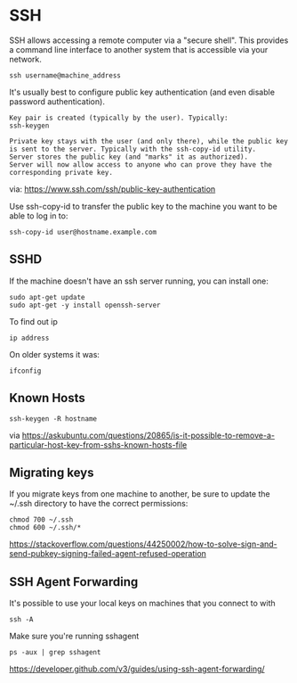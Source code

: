 # SSH

SSH allows accessing a remote computer via a "secure shell". This provides a command line interface to another system that is accessible via your network. 

    ssh username@machine_address
    

It's usually best to configure public key authentication (and even disable password authentication).


    Key pair is created (typically by the user). Typically:
    ssh-keygen

    Private key stays with the user (and only there), while the public key is sent to the server. Typically with the ssh-copy-id utility.
    Server stores the public key (and "marks" it as authorized).
    Server will now allow access to anyone who can prove they have the corresponding private key.

via:
https://www.ssh.com/ssh/public-key-authentication

Use ssh-copy-id to transfer the public key to the machine you want to be able to log in to:

    ssh-copy-id user@hostname.example.com


## SSHD 

If the machine doesn't have an ssh server running, you can install one:

    sudo apt-get update
    sudo apt-get -y install openssh-server


To find out ip

    ip address
    
On older systems it was:

    ifconfig

## Known Hosts

    ssh-keygen -R hostname
    
via https://askubuntu.com/questions/20865/is-it-possible-to-remove-a-particular-host-key-from-sshs-known-hosts-file


## Migrating keys

If you migrate keys from one machine to another, be sure to update the ~/.ssh directory to have the correct permissions:

    chmod 700 ~/.ssh
    chmod 600 ~/.ssh/*

https://stackoverflow.com/questions/44250002/how-to-solve-sign-and-send-pubkey-signing-failed-agent-refused-operation


## SSH Agent Forwarding

It's possible to use your local keys on machines that you connect to with

    ssh -A
    
Make sure you're running sshagent

    ps -aux | grep sshagent

https://developer.github.com/v3/guides/using-ssh-agent-forwarding/
